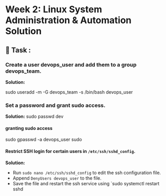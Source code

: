 # Week 2: Linux System Administration & Automation Solution

## 🚀 Task :
### Create a user devops_user and add them to a group devops_team.

  **Solution:**
  
  sudo useradd -m -G devops_team -s /bin/bash devops_user

  ### Set a password and grant **sudo** access.
 **Solution:**
  sudo passwd dev
 #### granting sudo access
  sudo gpasswd -a devops_user sudo

  #### Restrict SSH login for certain users in `/etc/ssh/sshd_config`.
  **Solution:**
- Run `sudo nano /etc/ssh/sshd_config` to edit the ssh configuration file.
- Append `DenyUsers devops_user` to the file.
- Save the file and restart the ssh service using `sudo systemctl restart sshd

  
